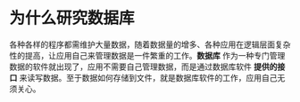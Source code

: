 # 为什么研究数据库

各种各样的程序都需维护大量数据，随着数据量的增多、各种应用在逻辑层面复杂性的提高，让应用自己来管理数据是一件繁重的工作。**数据库** 作为一种专门管理数据的软件就出现了，应用不需要自己管理数据，而是通过数据库软件 **提供的接口** 来读写数据。至于数据如何存储到文件，就是数据库软件的工作，应用自己无须关心。